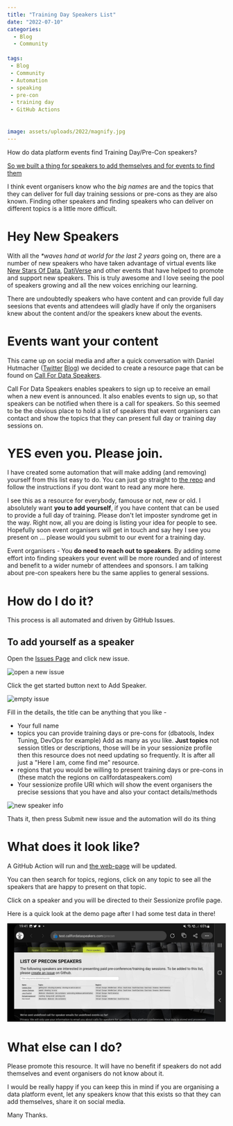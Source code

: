 ```yaml
---
title: "Training Day Speakers List"
date: "2022-07-10"
categories:
  - Blog
  - Community

tags:
 - Blog
 - Community
 - Automation
 - speaking
 - pre-con
 - training day
 - GitHub Actions


image: assets/uploads/2022/magnify.jpg
---
```


How do data platform events find Training Day/Pre-Con speakers?

[So we built a thing for speakers to add themselves and for events to find them](https://callfordataspeakers.com/precon)

I think event organisers know who the _big names_ are and the topics that they can deliver for full day training sessions or pre-cons as they are also known. Finding other speakers and finding speakers who can deliver on different topics is a little more difficult.

# Hey New Speakers

With all the _*waves hand at world for the last 2 years_ going on, there are a number of new speakers who have taken advantage of virtual events like [New Stars Of Data](https://www.newstarsofdata.com/), [DatiVerse](https://datagrillen.com/dativerse/) and other events that have helped to promote and support new speakers. This is truly awesome and I love seeing the pool of speakers growing and all the new voices enriching our learning.

There are undoubtedly speakers who have content and can provide full day seesions that events and attendees will gladly have if only the organisers knew about the content and/or the speakers knew about the events.

# Events want your content

This came up on social media and after a quick conversation with Daniel Hutmacher ([Twitter](https://twitter.com/dhmacher) [Blog](https://sqlsunday.com/)) we decided to create a resource page that can be found on [Call For Data Speakers](https://callfordataspeakers.com).

Call For Data Speakers enables speakers to sign up to receive an email when a new event is announced. It also enables events to sign up, so that speakers can be notified when there is a call for speakers. So this seemed to be the obvious place to hold a list of speakers that event organisers can contact and show the topics that they can present full day or training day sessions on.

# YES even you. Please join.

I have created some automation that will make adding (and removing) yourself from this list easy to do. You can just go straight to [the repo](https://github.com/dataplat/DataSpeakers) and follow the instructions if you dont want to read any more here.

I see this as a resource for everybody, famouse or not, new or old. I absolutely want **you to add yourself**, if you have content that can be used to provide a full day of training. Please don't let imposter syndrome get in the way. Right now, all you are doing is listing your idea for people to see. Hopefully soon event organisers will get in touch and say hey I see you present on ... please would you submit to our event for a training day.

Event organisers - You **do need to reach out to speakers**. By adding some effort into finding speakers your event will be more rounded and of interest and benefit to a wider numebr of attendees and sponsors. I am talking about pre-con speakers here bu the same applies to general sessions.

# How do I do it?

This process is all automated and driven by GitHub Issues.

## To add yourself as a speaker

Open the [Issues Page](https://github.com/dataplat/DataSpeakers/issues) and click new issue.


![open a new issue](https://raw.githubusercontent.com/dataplat/DataSpeakers/main/images/newissue.png)

Click the get started button next to Add Speaker.

![empty issue](https://raw.githubusercontent.com/dataplat/DataSpeakers/main/images/emptyissue.png)

Fill in the details, the title can be anything that you like -

- Your full name
- topics you can provide training days or pre-cons for (dbatools, Index Tuning, DevOps for example) Add as many as you like.
    **Just topics** not session titles or descriptions, those will be in your sessionize profile then this resource does not need updating so frequently. It is after all just a "Here I am, come find me" resource.
- regions that you would be willing to present training days or pre-cons in (these match the regions on callfordataspeakers.com)
- Your sessionize profile URl which will show the event organisers the precise sessions that you have and also your contact details/methods

![new speaker info](https://raw.githubusercontent.com/dataplat/DataSpeakers/main/images/filledinsessions.png)

Thats it, then press Submit new issue and the automation will do its thing

# What does it look like?

A GitHub Action will run and [the web-page](https://callfordataspeakers.com/precon) will be updated.

You can then search for topics, regions, click on any topic to see all the speakers that are happy to present on that topic.

Click on a speaker and you will be directed to their Sessionize profile page.

Here is a quick look at the demo page after I had some test data in there!

![PreConSpeakers](assets/uploads/2022/07/callfordataprecons.png)

# What else can I do?

Please promote this resource. It will have no benefit if speakers do not add themselves and event organisers do not know about it.

I would be really happy if you can keep this in mind if you are organising a data platform event, let any speakers know that this exists so that they can add themselves, share it on social media.

Many Thanks.
